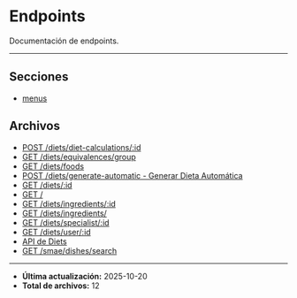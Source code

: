 # Endpoints

Documentación de endpoints.

---

## Secciones

- [menus](./menus/00_README.md)

## Archivos

- [POST /diets/diet-calculations/:id](./diet-calculations.md)
- [GET /diets/equivalences/group](./equivalences-group.md)
- [GET /diets/foods](./foods.md)
- [POST /diets/generate-automatic - Generar Dieta Automática](./generate-automatic.md)
- [GET /diets/:id](./get.md)
- [GET /](./healthcheck.md)
- [GET /diets/ingredients/:id](./ingredients-by-food.md)
- [GET /diets/ingredients/](./ingredients.md)
- [GET /diets/specialist/:id](./list-by-specialist.md)
- [GET /diets/user/:id](./list-by-user.md)
- [API de Diets](./README.md)
- [GET /smae/dishes/search](./smae-search.md)

---

- **Última actualización:** 2025-10-20  
- **Total de archivos:** 12
